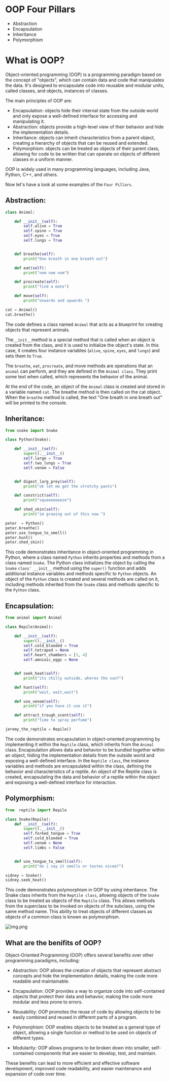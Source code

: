 # OOP Four Pillars

- Abstraction
- Encapsulation
- Inheritance
- Polymorphism


# What is OOP?

Object-oriented programming (OOP) is a programming paradigm based on the concept of "objects", which can contain data and code that manipulates the data. It's designed to encapsulate code into reusable and modular units, called classes, and objects, instances of classes.

The main principles of OOP are:

- Encapsulation: objects hide their internal state from the outside world and only expose a well-defined interface for accessing and manipulating it.
- Abstraction: objects provide a high-level view of their behavior and hide the implementation details.
- Inheritance: objects can inherit characteristics from a parent object, creating a hierarchy of objects that can be reused and extended.
- Polymorphism: objects can be treated as objects of their parent class, allowing for code to be written that can operate on objects of different classes in a uniform manner.

OOP is widely used in many programming languages, including Java, Python, C++, and others.


Now let's have a look at some examples of the `Four Pillars`.

## Abstraction:

```` python
class Animal:

    def __init__(self):
        self.alive = True
        self.spine = True
        self.eyes = True
        self.lungs = True


    def breathe(self):
        print("One breath in one breath out")

    def eat(self):
        print("nom nom nom")

    def procreate(self):
        print("find a mate")

    def move(self):
        print("onwards and upwards ")

cat = Animal()
cat.breathe()
````
The code defines a class named `Animal` that acts as a blueprint for creating objects that represent animals.

The` __init__ `method is a special method that is called when an object is created from the class, and it is used to initialize the object's state. In this case, it creates four instance variables (`alive`, `spine`, `eyes`, and `lungs`) and sets them to `True`.

The `breathe`, `eat`, `procreate`, and move methods are operations that an `animal` can perform, and they are defined in the `Animal class`. They print some text when called, which represents the behavior of the animal.

At the end of the code, an object of the `Animal` class is created and stored in a variable named `cat`. The breathe method is then called on the cat object. When the `breathe` method is called, the text "One breath in one breath out" will be printed to the console.

## Inheritance:
`````` python
from snake import Snake

class Python(Snake):

    def __init__(self):
        super().__init__()
        self.large = True
        self.two_lungs = True
        self.venom = False


    def digest_larg_prey(self):
        print("ok let me get the stretchy pants")

    def constrict(self):
        print("squeeeeeeeze")

    def shed_skin(self):
        print("im growing out of this now ")

peter  = Python()
peter.breathe()
peter.use_tongue_to_smell()
peter.hunt()
peter.shed_skin()
``````
This code demonstrates inheritance in object-oriented programming in Python, where a class named `Python` inherits properties and methods from a class named `Snake`. The Python class initializes the object by calling the `Snake` `class' __init__` method using the `super()` function and adds additional instance variables and methods specific to `Python` objects. An object of the `Python` class is created and several methods are called on it, including methods inherited from the `Snake` class and methods specific to the `Python` class.


## Encapsulation:
`````` python
from animal import Animal

class Repile(Animal):

    def __init__(self):
        super().__init__()
        self.cold_blooded = True
        self.tetrapod = None
        self.heart_chambers = [3, 4]
        self.amnioic_eggs = None


    def seek_heat(self):
        print("its chilly outside, wheres the sun?")

    def hunt(self):
        print("wait, wait,wait")

    def use_venom(self):
        print("if you have it use it")

    def attract_trough_scent(self):
        print("time to spray perfume")

jeremy_the_reptile = Repile()
``````

The code demonstrates encapsulation in object-oriented programming by implementing it within the `Reptile` class, which inherits from the `Animal` class. Encapsulation allows data and behavior to be bundled together within an object, hiding the implementation details from the outside world and exposing a well-defined interface. In the `Reptile class`, the instance variables and methods are encapsulated within the class, defining the behavior and characteristics of a reptile. An object of the Reptile class is created, encapsulating the data and behavior of a reptile within the object and exposing a well-defined interface for interaction.

## Polymorphism:

```````` python
from  reptile import Repile

class Snake(Repile):
    def __init__(self):
        super().__init__()
        self.forked_tongue = True
        self.cold_blooded = True
        self.venom = None
        self.limbs = False


    def use_tongue_to_smell(self):
        print("do i say it smells or tastes nicee?")

sidney = Snake()
sidney.seek_heat()
````````

This code demonstrates polymorphism in OOP by using inheritance. The Snake class inherits from the `Reptile class`, allowing objects of the `Snake` class to be treated as objects of the `Reptile` class. This allows methods from the superclass to be invoked on objects of the subclass, using the same method name. This ability to treat objects of different classes as objects of a common class is known as polymorphism.

![img.png](img.png)


## What are the benifits of OOP?

Object-Oriented Programming (OOP) offers several benefits over other programming paradigms, including:

- Abstraction: OOP allows the creation of objects that represent abstract concepts and hide the implementation details, making the code more readable and maintainable.

- Encapsulation: OOP provides a way to organize code into self-contained objects that protect their data and behavior, making the code more modular and less prone to errors.

-  Reusability: OOP promotes the reuse of code by allowing objects to be easily combined and reused in different parts of a program.

-   Polymorphism: OOP enables objects to be treated as a general type of object, allowing a single function or method to be used on objects of different types.

- Modularity: OOP allows programs to be broken down into smaller, self-contained components that are easier to develop, test, and maintain.

These benefits can lead to more efficient and effective software development, improved code readability, and easier maintenance and expansion of code over time.

